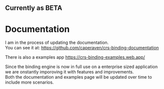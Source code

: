 Currently as BETA
----------------------------------------------------
# Documentation
I am in the process of updating the documentation.  
You can see it at: https://github.com/caperaven/crs-binding-documentation  

There is also a examples app 
https://crs-binding-examples.web.app/

Since the binding engine is now in full use on a enterprise sized application we are onstantly imporoving it with features and improvements.  
Both the documentation and examples page will be updated over time to include more scenarios.
